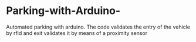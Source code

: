 # Parking-with-Arduino-
Automated parking with arduino.
The code validates the entry of the vehicle by rfid and exit validates it by means of a proximity sensor
